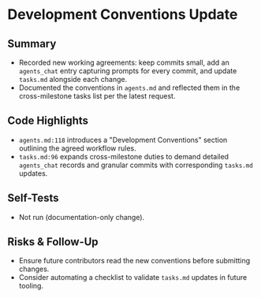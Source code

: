 # Development Conventions Update

## Summary

- Recorded new working agreements: keep commits small, add an `agents_chat` entry capturing prompts for every commit, and update `tasks.md` alongside each change.
- Documented the conventions in `agents.md` and reflected them in the cross-milestone tasks list per the latest request.

## Code Highlights

- `agents.md:118` introduces a "Development Conventions" section outlining the agreed workflow rules.
- `tasks.md:96` expands cross-milestone duties to demand detailed `agents_chat` records and granular commits with corresponding `tasks.md` updates.

## Self-Tests

- Not run (documentation-only change).

## Risks & Follow-Up

- Ensure future contributors read the new conventions before submitting changes.
- Consider automating a checklist to validate `tasks.md` updates in future tooling.
